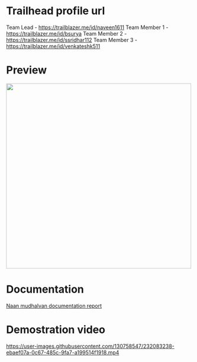 # Trailhead profile url

Team Lead - https://trailblazer.me/id/naveen1611
Team Member 1 - https://trailblazer.me/id/bsurya
Team Member 2 - https://trailblazer.me/id/ssridhar112
Team Member 3 - https://trailblazer.me/id/venkateshk511

# Preview
  <p float="left">
  <img src="https://user-images.githubusercontent.com/130758547/232053837-8f1e97d4-6d38-4c67-9433-54145b6a632d.jpg" width="500" />
</p>

# Documentation 
[Naan mudhalvan documentation report](https://github.com/Naveenarikrishnan/owl-m-a-material-design-studt-app/files/11233086/Naan.mudhalvan.documentation.report.pdf)

# Demostration video


https://user-images.githubusercontent.com/130758547/232083238-ebaef07a-0c67-485c-9fa7-a199514f1918.mp4


